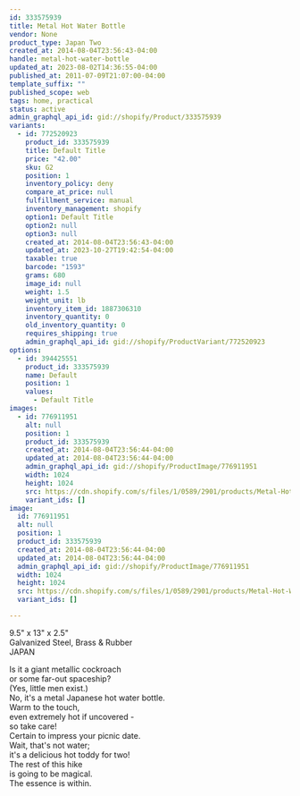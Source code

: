 ```yaml
---
id: 333575939
title: Metal Hot Water Bottle
vendor: None
product_type: Japan Two
created_at: 2014-08-04T23:56:43-04:00
handle: metal-hot-water-bottle
updated_at: 2023-08-02T14:36:55-04:00
published_at: 2011-07-09T21:07:00-04:00
template_suffix: ""
published_scope: web
tags: home, practical
status: active
admin_graphql_api_id: gid://shopify/Product/333575939
variants:
  - id: 772520923
    product_id: 333575939
    title: Default Title
    price: "42.00"
    sku: G2
    position: 1
    inventory_policy: deny
    compare_at_price: null
    fulfillment_service: manual
    inventory_management: shopify
    option1: Default Title
    option2: null
    option3: null
    created_at: 2014-08-04T23:56:43-04:00
    updated_at: 2023-10-27T19:42:54-04:00
    taxable: true
    barcode: "1593"
    grams: 680
    image_id: null
    weight: 1.5
    weight_unit: lb
    inventory_item_id: 1887306310
    inventory_quantity: 0
    old_inventory_quantity: 0
    requires_shipping: true
    admin_graphql_api_id: gid://shopify/ProductVariant/772520923
options:
  - id: 394425551
    product_id: 333575939
    name: Default
    position: 1
    values:
      - Default Title
images:
  - id: 776911951
    alt: null
    position: 1
    product_id: 333575939
    created_at: 2014-08-04T23:56:44-04:00
    updated_at: 2014-08-04T23:56:44-04:00
    admin_graphql_api_id: gid://shopify/ProductImage/776911951
    width: 1024
    height: 1024
    src: https://cdn.shopify.com/s/files/1/0589/2901/products/Metal-Hot-Water-Bottle.jpeg?v=1407211004
    variant_ids: []
image:
  id: 776911951
  alt: null
  position: 1
  product_id: 333575939
  created_at: 2014-08-04T23:56:44-04:00
  updated_at: 2014-08-04T23:56:44-04:00
  admin_graphql_api_id: gid://shopify/ProductImage/776911951
  width: 1024
  height: 1024
  src: https://cdn.shopify.com/s/files/1/0589/2901/products/Metal-Hot-Water-Bottle.jpeg?v=1407211004
  variant_ids: []

---
```


9.5" x 13" x 2.5"  
Galvanized Steel, Brass & Rubber  
JAPAN

<!-- td {border: 1px solid #ccc;}br {mso-data-placement:same-cell;} --><!-- td {border: 1px solid #ccc;}br {mso-data-placement:same-cell;} -->

Is it a giant metallic cockroach  
or some far-out spaceship?  
(Yes, little men exist.)  
No, it's a metal Japanese hot water bottle.  
Warm to the touch,  
even extremely hot if uncovered -  
so take care!  
Certain to impress your picnic date.  
Wait, that's not water;  
it's a delicious hot toddy for two!  
The rest of this hike  
is going to be magical.  
The essence is within.